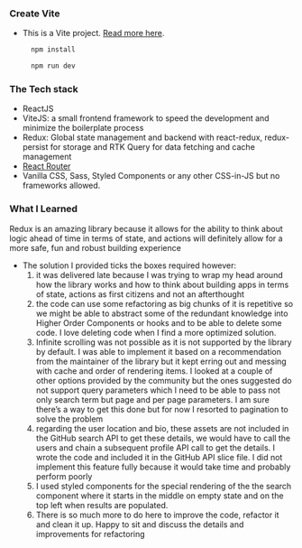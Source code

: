 ### Create Vite

- This is a Vite project. [Read more here](https://github.com/vitejs/create-vite-app/blob/master/README.md).

  ```bash
    npm install

    npm run dev
  ```
### The Tech stack

- ReactJS
- ViteJS: a small frontend framework to speed the development and minimize the boilerplate process
- Redux: Global state management and backend with react-redux, redux-persist for storage and RTK Query for data fetching and cache management
- [React Router](https://github.com/ReactTraining/react-router)
- Vanilla CSS, Sass, Styled Components or any other CSS-in-JS but no frameworks allowed.

### What I Learned

Redux is an amazing library because it allows for the ability to think about logic ahead of time in terms of state, and actions will definitely allow for a more safe, fun and robust building experience

- The solution I provided ticks the boxes required however:
    1. it was delivered late because I was trying to wrap my head around how the library works and how to think about building apps in terms of state, actions as first citizens and not an afterthought
    2. the code can use some refactoring as big chunks of it is repetitive so we might be able to abstract some of the redundant knowledge into Higher Order Components or hooks and to be able to delete some code. I love deleting code when I find a more optimized solution.
    3. Infinite scrolling was not possible as it is not supported by the library by default. I was able to implement it based on a recommendation from the maintainer of the library but it kept erring out and messing with cache and order of rendering items. I looked at a couple of other options provided by the community but the ones suggested do not support query parameters which I need to be able to pass not only search term but page and per page parameters. I am sure there’s a way to get this done but for now I resorted to pagination to solve the problem
    4. regarding the user location and bio, these assets are not included in the GitHub search API to get these details, we would have to call the users and chain a subsequent profile API call to get the details. I wrote the code and included it in the GitHub API slice file. I did not implement this feature fully because it would take time and probably perform poorly
    5. I used styled components for the special rendering of the the search component where it starts in the middle on empty state and on the top left when results are populated.
    6. There is so much more to do here to improve the code, refactor it and clean it up. Happy to sit and discuss the details and improvements for refactoring